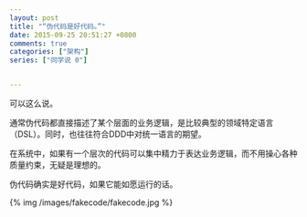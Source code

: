 ```yaml
---
layout: post
title: "“伪代码是好代码。”"
date: 2015-09-25 20:51:27 +0800
comments: true
categories: ["架构"]
series: ["同学说 0"]


---
```




可以这么说。

<!-- more -->

通常伪代码都直接描述了某个层面的业务逻辑，是比较典型的领域特定语言（DSL）。同时，也往往符合DDD中对统一语言的期望。

在系统中，如果有一个层次的代码可以集中精力于表达业务逻辑，而不用操心各种质量约束，无疑是理想的。

伪代码确实是好代码，如果它能如愿运行的话。

{% img  /images/fakecode/fakecode.jpg %}

